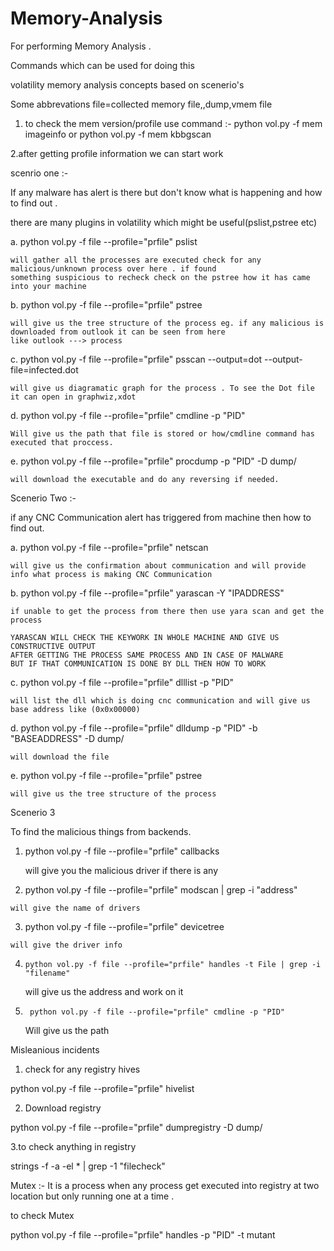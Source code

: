 # Memory-Analysis
For performing Memory Analysis . 

Commands which can be used for doing this 

volatility memory analysis concepts based on scenerio's

Some abbrevations 
file=collected memory file,,dump,vmem file 

1. to check the mem version/profile 
use command :-  python vol.py -f mem imageinfo
or python vol.py -f mem kbbgscan

2.after getting profile information we can start work 

scenrio one :- 

If any malware has alert is there but don't know what is happening and how to find out .

there are many plugins in volatility which might be useful(pslist,pstree etc)

a. python vol.py -f file --profile="prfile" pslist 

	will gather all the processes are executed check for any malicious/unknown process over here . if found 
	something suspicious to recheck check on the pstree how it has came into your machine 

b. python vol.py -f file --profile="prfile" pstree 

	will give us the tree structure of the process eg. if any malicious is downloaded from outlook it can be seen from here 
	like outlook ---> process

c. python vol.py -f file --profile="prfile" psscan --output=dot --output-file=infected.dot
	
	will give us diagramatic graph for the process . To see the Dot file it can open in graphwiz,xdot

d. python vol.py -f file --profile="prfile" cmdline -p "PID"

	Will give us the path that file is stored or how/cmdline command has executed that proccess.

e. python vol.py -f file --profile="prfile" procdump -p "PID" -D dump/
	
	will download the executable and do any reversing if needed.


Scenerio Two :- 

if any CNC Communication alert has triggered from machine then how to find out.

a. python vol.py -f file --profile="prfile" netscan 
	
	will give us the confirmation about communication and will provide info what process is making CNC Communication

b. python vol.py -f file --profile="prfile" yarascan -Y "IPADDRESS"
	
	if unable to get the process from there then use yara scan and get the process
	
	YARASCAN WILL CHECK THE KEYWORK IN WHOLE MACHINE AND GIVE US CONSTRUCTIVE OUTPUT
	AFTER GETTING THE PROCESS SAME PROCESS AND IN CASE OF MALWARE 
	BUT IF THAT COMMUNICATION IS DONE BY DLL THEN HOW TO WORK 

c. python vol.py -f file --profile="prfile" dlllist -p "PID"
	
	will list the dll which is doing cnc communication and will give us base address like (0x0x00000)

d. python vol.py -f file --profile="prfile" dlldump -p "PID" -b "BASEADDRESS" -D dump/
	
	will download the file 

e. python vol.py -f file --profile="prfile" pstree 
	
	will give us the tree structure of the process
	

Scenerio 3 

To find the malicious things from backends. 

1.  python vol.py -f file --profile="prfile" callbacks
	
	will give you the malicious driver if there is any 

2.   python vol.py -f file --profile="prfile" modscan | grep -i "address"
	
	will give the name of drivers 

3.    python vol.py -f file --profile="prfile" devicetree 
	
	will give the driver info

4.     python vol.py -f file --profile="prfile" handles -t File | grep -i "filename"
	
	will give us the address and work on it 

5.      python vol.py -f file --profile="prfile" cmdline -p "PID"
	
	Will give us the path 




Misleanious incidents 

1. check for any registry hives 
 
 python vol.py -f file --profile="prfile" hivelist

2. Download registry
  
  python vol.py -f file --profile="prfile" dumpregistry -D dump/

3.to check anything in registry
  
  strings -f -a -el * | grep -1 "filecheck"


Mutex :- It is a process when any process get executed into registry at two location but only running one at a time .

to check Mutex 

 python vol.py -f file --profile="prfile" handles -p "PID" -t mutant




